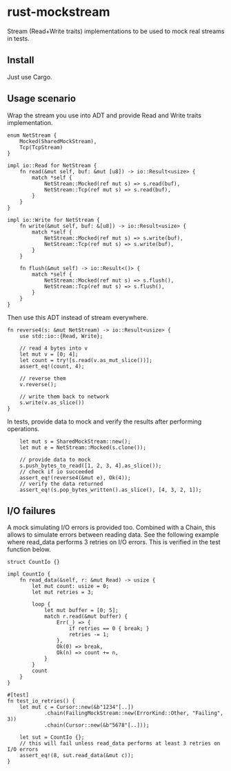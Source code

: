 # rust-mockstream

Stream (Read+Write traits) implementations to be used to mock real streams in tests.

## Install

Just use Cargo.

## Usage scenario

Wrap the stream you use into ADT and provide Read and Write traits implementation.

```
enum NetStream {
	Mocked(SharedMockStream),
	Tcp(TcpStream)
}

impl io::Read for NetStream {
	fn read(&mut self, buf: &mut [u8]) -> io::Result<usize> {
		match *self {
			NetStream::Mocked(ref mut s) => s.read(buf),
			NetStream::Tcp(ref mut s) => s.read(buf),
		}
	}
}

impl io::Write for NetStream {
	fn write(&mut self, buf: &[u8]) -> io::Result<usize> {
		match *self {
			NetStream::Mocked(ref mut s) => s.write(buf),
			NetStream::Tcp(ref mut s) => s.write(buf),
		}
	}

	fn flush(&mut self) -> io::Result<()> {
		match *self {
			NetStream::Mocked(ref mut s) => s.flush(),
			NetStream::Tcp(ref mut s) => s.flush(),
		}
	}
}
```

Then use this ADT instead of stream everywhere.
```
fn reverse4(s: &mut NetStream) -> io::Result<usize> {
	use std::io::{Read, Write};
	
	// read 4 bytes into v
	let mut v = [0; 4];
	let count = try![s.read(v.as_mut_slice())];
	assert_eq!(count, 4);

	// reverse them
	v.reverse();

	// write them back to network
	s.write(v.as_slice())
}
```

In tests, provide data to mock and verify the results after performing operations.

```
	let mut s = SharedMockStream::new();
	let mut e = NetStream::Mocked(s.clone());

	// provide data to mock
	s.push_bytes_to_read([1, 2, 3, 4].as_slice());
	// check if io succeeded
	assert_eq!(reverse4(&mut e), Ok(4));
	// verify the data returned
	assert_eq!(s.pop_bytes_written().as_slice(), [4, 3, 2, 1]);
```

## I/O failures

A mock simulating I/O errors is provided too. Combined with a Chain, this allows
to simulate errors between reading data. See the following example where read_data
performs 3 retries on I/O errors. This is verified in the test function below.

```
struct CountIo {}

impl CountIo {
	fn read_data(&self, r: &mut Read) -> usize {
		let mut count: usize = 0;
		let mut retries = 3;

		loop {
			let mut buffer = [0; 5];
			match r.read(&mut buffer) {
				Err(_) => {
					if retries == 0 { break; }
					retries -= 1;
				},
				Ok(0) => break,
				Ok(n) => count += n,
			}
		}
		count
	}
}

#[test]
fn test_io_retries() {
	let mut c = Cursor::new(&b"1234"[..])
			.chain(FailingMockStream::new(ErrorKind::Other, "Failing", 3))
			.chain(Cursor::new(&b"5678"[..]));

	let sut = CountIo {};
	// this will fail unless read_data performs at least 3 retries on I/O errors
	assert_eq!(8, sut.read_data(&mut c));
}
```

